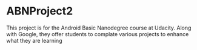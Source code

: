 # ABNProject2
This project is for the Android Basic Nanodegree course at Udacity. Along with Google, they offer students to complate various projects to enhance what they are learning
